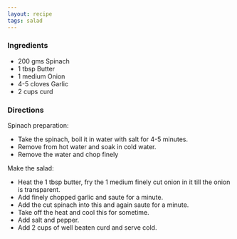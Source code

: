 ```yaml
---
layout: recipe
tags: salad
---
```


### Ingredients

- 200 gms Spinach
- 1 tbsp Butter
- 1 medium Onion
- 4-5 cloves Garlic
- 2 cups curd

### Directions

Spinach preparation:

- Take the spinach, boil it in water with salt for 4-5 minutes.
- Remove from hot water and soak in cold water.
- Remove the water and chop finely

Make the salad:

- Heat the 1 tbsp butter, fry the 1 medium finely cut onion in it till the onion is transparent.
- Add finely chopped garlic and saute for a minute.
- Add the cut spinach into this and again saute for a minute.
- Take off the heat and cool this for sometime.
- Add salt and pepper.
- Add 2 cups of well beaten curd and serve cold.
